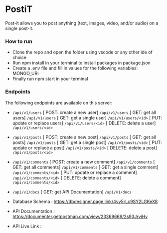# PostiT
 Post-it allows you to post anything (text, images, video, and/or audio) on a single post-it.

### How to run
- Clone the repo and open the folder using vscode or any other ide of choice
- Run npm install in your terminal to install packages in package.json
- Create a .env file and fill in values for the following variables:
MONGO_URI
- Finally run npm start in your terminal


### Endpoints
 The following endpoints are available on this server:
 - `/api/v1/users` 
    [ POST: create a new user]  `/api/v1/users`
    [ GET: get all users]  `/api/v1/users`
    [ GET: get a single user] `/api/v1/users/<id>`
    [ PUT: update or replace users] `/api/v1/users/<id>`
    [ DELETE: delete a user] `/api/v1/users/<id>`

 - `/api/v1/posts`
    [ POST: create a new post]  `/api/v1/posts`
    [ GET: get all posts] `/api/v1/posts`
    [ GET: get a single post] `/api/v1/posts/<id>`
    [ PUT: update or replace a post] `/api/v1/posts/<id>`
    [ DELETE: delete a post] `/api/v1/posts/<id>`
    
 - `/api/v1/comments`
    [ POST: create a new comment]  `/api/v1/comments`
    [ GET: get all comments] `/api/v1/comments`
    [ GET: get a single comment] `/api/v1/comments/<id>`
    [ PUT: update or replace a comment] `/api/v1/comments/<id>`
    [ DELETE: delete a comment] `/api/v1/comments/<id>`

- `/api/v1/docs`
   [ GET: get API Documentation] `/api/v1/docs`


- Database Schema : https://dbdesigner.page.link/4vy5rLc9SY2LGKeX8

- API Documentation : https://documenter.getpostman.com/view/23369669/2s93JrvjHv

- API Live Link : 

